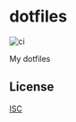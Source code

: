 # dotfiles

![ci](https://github.com/lboecker/dotfiles/actions/workflows/ci.yaml/badge.svg)

My dotfiles

## License

[ISC](LICENSE)
